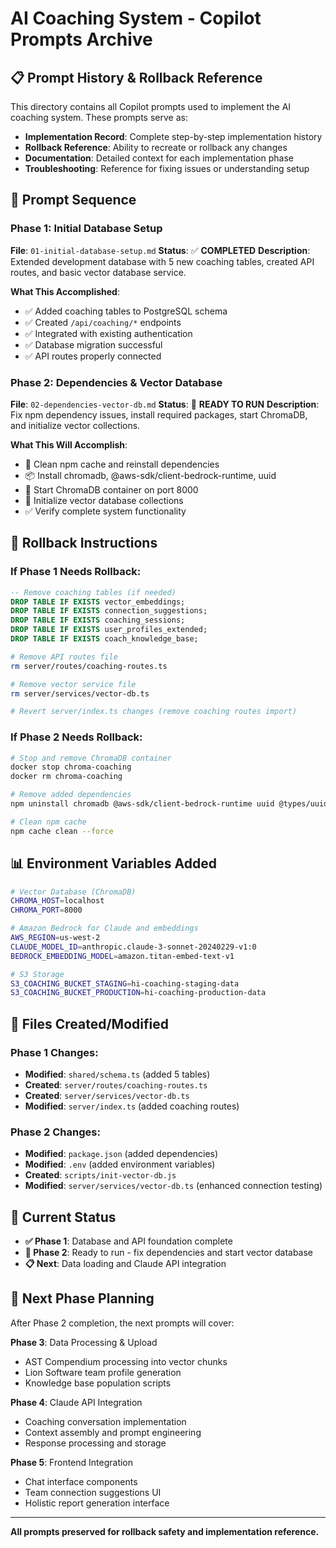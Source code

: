 # AI Coaching System - Copilot Prompts Archive

## 📋 Prompt History & Rollback Reference

This directory contains all Copilot prompts used to implement the AI coaching system. These prompts serve as:

- **Implementation Record**: Complete step-by-step implementation history
- **Rollback Reference**: Ability to recreate or rollback any changes
- **Documentation**: Detailed context for each implementation phase
- **Troubleshooting**: Reference for fixing issues or understanding setup

## 🔄 Prompt Sequence

### **Phase 1: Initial Database Setup**
**File**: `01-initial-database-setup.md`
**Status**: ✅ **COMPLETED**
**Description**: Extended development database with 5 new coaching tables, created API routes, and basic vector database service.

**What This Accomplished**:
- ✅ Added coaching tables to PostgreSQL schema
- ✅ Created `/api/coaching/*` endpoints  
- ✅ Integrated with existing authentication
- ✅ Database migration successful
- ✅ API routes properly connected

### **Phase 2: Dependencies & Vector Database**
**File**: `02-dependencies-vector-db.md`
**Status**: 🔄 **READY TO RUN**
**Description**: Fix npm dependency issues, install required packages, start ChromaDB, and initialize vector collections.

**What This Will Accomplish**:
- 🔧 Clean npm cache and reinstall dependencies
- 📦 Install chromadb, @aws-sdk/client-bedrock-runtime, uuid
- 🐳 Start ChromaDB container on port 8000
- 🔧 Initialize vector database collections
- ✅ Verify complete system functionality

## 🚨 Rollback Instructions

### **If Phase 1 Needs Rollback**:
```sql
-- Remove coaching tables (if needed)
DROP TABLE IF EXISTS vector_embeddings;
DROP TABLE IF EXISTS connection_suggestions;
DROP TABLE IF EXISTS coaching_sessions;
DROP TABLE IF EXISTS user_profiles_extended;
DROP TABLE IF EXISTS coach_knowledge_base;
```

```bash
# Remove API routes file
rm server/routes/coaching-routes.ts

# Remove vector service file  
rm server/services/vector-db.ts

# Revert server/index.ts changes (remove coaching routes import)
```

### **If Phase 2 Needs Rollback**:
```bash
# Stop and remove ChromaDB container
docker stop chroma-coaching
docker rm chroma-coaching

# Remove added dependencies
npm uninstall chromadb @aws-sdk/client-bedrock-runtime uuid @types/uuid

# Clean npm cache
npm cache clean --force
```

## 📊 Environment Variables Added

```bash
# Vector Database (ChromaDB)
CHROMA_HOST=localhost
CHROMA_PORT=8000

# Amazon Bedrock for Claude and embeddings
AWS_REGION=us-west-2
CLAUDE_MODEL_ID=anthropic.claude-3-sonnet-20240229-v1:0
BEDROCK_EMBEDDING_MODEL=amazon.titan-embed-text-v1

# S3 Storage
S3_COACHING_BUCKET_STAGING=hi-coaching-staging-data
S3_COACHING_BUCKET_PRODUCTION=hi-coaching-production-data
```

## 🔧 Files Created/Modified

### **Phase 1 Changes**:
- **Modified**: `shared/schema.ts` (added 5 tables)
- **Created**: `server/routes/coaching-routes.ts`
- **Created**: `server/services/vector-db.ts` 
- **Modified**: `server/index.ts` (added coaching routes)

### **Phase 2 Changes**:
- **Modified**: `package.json` (added dependencies)
- **Modified**: `.env` (added environment variables)
- **Created**: `scripts/init-vector-db.js`
- **Modified**: `server/services/vector-db.ts` (enhanced connection testing)

## 🎯 Current Status

- **✅ Phase 1**: Database and API foundation complete
- **🔄 Phase 2**: Ready to run - fix dependencies and start vector database
- **📋 Next**: Data loading and Claude API integration

## 🚀 Next Phase Planning

After Phase 2 completion, the next prompts will cover:

**Phase 3**: Data Processing & Upload
- AST Compendium processing into vector chunks
- Lion Software team profile generation  
- Knowledge base population scripts

**Phase 4**: Claude API Integration
- Coaching conversation implementation
- Context assembly and prompt engineering
- Response processing and storage

**Phase 5**: Frontend Integration
- Chat interface components
- Team connection suggestions UI
- Holistic report generation interface

---

**All prompts preserved for rollback safety and implementation reference.**
